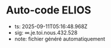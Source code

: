 # Auto-code ELIOS
- ts: 2025-09-11T05:16:48.968Z
- sig: ∞.je.toi.nous.432.528
- note: fichier généré automatiquement